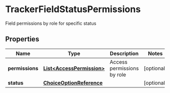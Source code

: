 

# TrackerFieldStatusPermissions

Field permissions by role for specific status

## Properties

| Name | Type | Description | Notes |
|------------ | ------------- | ------------- | -------------|
|**permissions** | [**List&lt;AccessPermission&gt;**](AccessPermission.md) | Access permissions by role |  [optional] |
|**status** | [**ChoiceOptionReference**](ChoiceOptionReference.md) |  |  [optional] |



